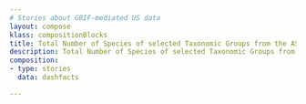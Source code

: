 ```yaml
---
# Stories about GBIF-mediated US data
layout: compose
klass: compositionBlocks
title: Total Number of Species of selected Taxonomic Groups from the ASEAN.
description: Total Number of Species of selected Taxonomic Groups from the ASEAN.
composition:
- type: stories
  data: dashfacts

---
```

